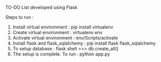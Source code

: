 TO-DO List developed using Flask

Steps to run : 
1. Install virtual environment : pip install virtualenv
2. Create virtual environment : virtualenv env
3. Activate virtual environment : env/Scripts/activate
4. Install flask and flask_sqlalchemy : pip install flask flask_sqlalchemy
5. To setup database : flask shell
                   >>> db.create_all()
6. The setup is complete. To run : python app.py